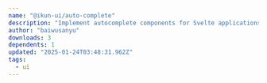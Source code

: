 ```yaml
---
name: "@ikun-ui/auto-complete"
description: "Implement autocomplete components for Svelte applications."
author: "baiwusanyu"
downloads: 3
dependents: 1
updated: "2025-01-24T03:48:31.962Z"
tags: 
  - ui
---
```

